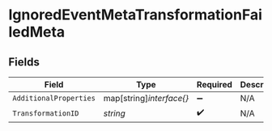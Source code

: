 # IgnoredEventMetaTransformationFailedMeta


## Fields

| Field                    | Type                     | Required                 | Description              |
| ------------------------ | ------------------------ | ------------------------ | ------------------------ |
| `AdditionalProperties`   | map[string]*interface{}* | :heavy_minus_sign:       | N/A                      |
| `TransformationID`       | *string*                 | :heavy_check_mark:       | N/A                      |